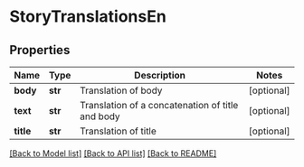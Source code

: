 # StoryTranslationsEn

## Properties
Name | Type | Description | Notes
------------ | ------------- | ------------- | -------------
**body** | **str** | Translation of body | [optional] 
**text** | **str** | Translation of a concatenation of title and body | [optional] 
**title** | **str** | Translation of title | [optional] 

[[Back to Model list]](../README.md#documentation-for-models) [[Back to API list]](../README.md#documentation-for-api-endpoints) [[Back to README]](../README.md)



